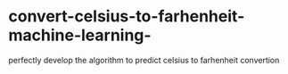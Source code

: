 # convert-celsius-to-farhenheit-machine-learning-

perfectly develop the algorithm to predict celsius to farhenheit convertion 
